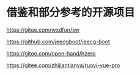 # 借鉴和部分参考的开源项目
https://gitee.com/wxdfun/sw

https://github.com/jeecgboot/jeecg-boot

https://gitee.com/open-hand/hzero

https://gitee.com/zhijiantianya/ruoyi-vue-pro